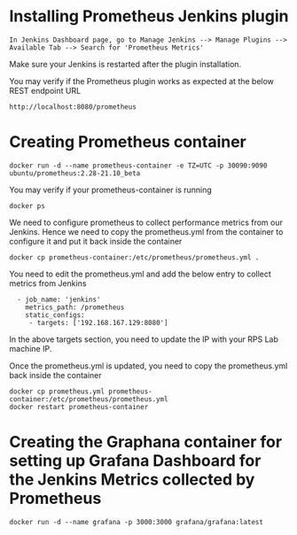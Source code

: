 # Installing Prometheus Jenkins plugin
```
In Jenkins Dashboard page, go to Manage Jenkins --> Manage Plugins --> Available Tab --> Search for 'Prometheus Metrics'
```
Make sure your Jenkins is restarted after the plugin installation.

You may verify if the Prometheus plugin works as expected at the below REST endpoint URL
```
http://localhost:8080/prometheus
```

# Creating Prometheus container
```
docker run -d --name prometheus-container -e TZ=UTC -p 30090:9090 ubuntu/prometheus:2.28-21.10_beta
```
You may verify if your prometheus-container is running
```
docker ps
```
We need to configure prometheus to collect performance metrics from our Jenkins. Hence we need to copy
the prometheus.yml from the container to configure it and put it back inside the container
```
docker cp prometheus-container:/etc/prometheus/prometheus.yml .
```

You need to edit the prometheus.yml and add the below entry to collect metrics from Jenkins
```
  - job_name: 'jenkins'
    metrics_path: /prometheus
    static_configs:
     - targets: ['192.168.167.129:8080']
```
In the above targets section, you need to update the IP with your RPS Lab machine IP.

Once the prometheus.yml is updated, you need to copy the prometheus.yml back inside the container
```
docker cp prometheus.yml prometheus-container:/etc/prometheus/prometheus.yml
docker restart prometheus-container
```

# Creating the Graphana container for setting up Grafana Dashboard for the Jenkins Metrics collected by Prometheus
```
docker run -d --name grafana -p 3000:3000 grafana/grafana:latest
```


